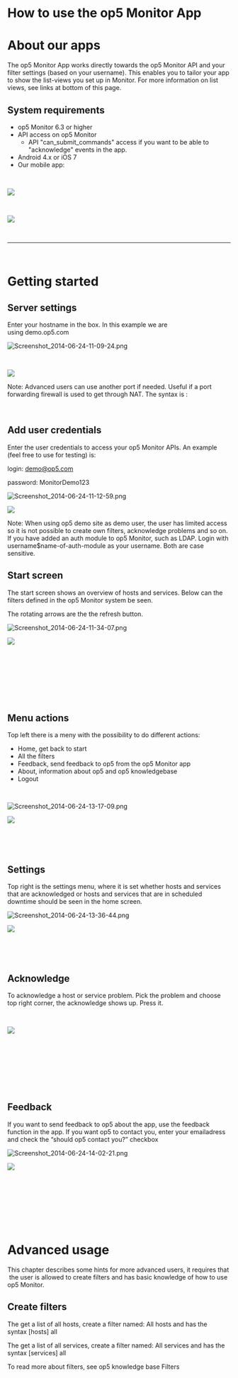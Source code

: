 # How to use the op5 Monitor App

# About our apps

The op5 Monitor App works directly towards the op5 Monitor API and your filter settings (based on your username). This enables you to tailor your app to show the list-views you set up in Monitor. For more information on list views, see links at bottom of this page. 

## System requirements

-   op5 Monitor 6.3 or higher
-   API access on op5 Monitor
    -   API "can\_submit\_commands" access if you want to be able to "acknowledge" events in the app.
-   Android 4.x or iOS 7
-   Our mobile app:

 

[![](attachments/9929159/11141142.png)](https://play.google.com/store/apps/details?id=com.op5.op5monitor&hl=en)

 

[![](attachments/9929159/11141143.png)](https://itunes.apple.com/se/app/op5-monitor/id915446915?l=en&mt=8)

 

* * * * *

 

# Getting started

## Server settings

Enter your hostname in the box. In this example we are using demo.op5.com

![Screenshot\_2014-06-24-11-09-24.png](https://lh4.googleusercontent.com/NXJjtC98XSGis5JdeS11UxJ0HbwslGMAOmQNoIgq7Dmc9uuwrmI1bw71lmS2E5KwzQrdNoGG26JgM-M60-GjeL7p1CYsBmkR54Cf73ajgiWeX4anQWtAgl5nkYDQKG03Xg)

 

![](attachments/9929159/11141150.png)

Note: Advanced users can use another port if needed. Useful if a port forwarding firewall is used to get through NAT. The syntax is :

 

## Add user credentials

Enter the user credentials to access your op5 Monitor APIs. An example (feel free to use for testing) is:

login: <demo@op5.com>

password: MonitorDemo123

![Screenshot\_2014-06-24-11-12-59.png](https://lh5.googleusercontent.com/HC6hlv3gaqP2_9IQcaiUf5dYS5GkHznC9o9yLL4wqEKYSSXO0PIB-68xp_bECZqtdAlZQq7Z2AhNYEb1q77Ye45FXxua4GzrM0IgLftcJPMrybehUpnvYirfltJWP_3kfA)

![](attachments/9929159/11141151.png)

Note: When using op5 demo site as demo user, the user has limited access so it is not possible to create own filters, acknowledge problems and so on.
If you have added an auth module to op5 Monitor, such as LDAP. Login with username\$name-of-auth-module as your username. Both are case sensitive.

## Start screen

The start screen shows an overview of hosts and services. Below can the filters defined in the op5 Monitor system be seen.

The rotating arrows are the the refresh button.

![Screenshot\_2014-06-24-11-34-07.png](https://lh6.googleusercontent.com/93DePmvkGepD2vkwp-0cUcFteN34t6v-wCeFCH_MHhrIf7ug4XHHjb9Xtov_MvVDvt6oXbzBigB-8HGrI0ki3JjIIlF0OGycdjmp5j1JMbnYrvPARp8hP0dIwlhGCqPjRQ)

![](attachments/9929159/11141149.png)

 

 

 

 

## Menu actions

Top left there is a meny with the possibility to do different actions:

-   Home, get back to start
-   All the filters
-   Feedback, send feedback to op5 from the op5 Monitor app
-   About, information about op5 and op5 knowledgebase
-   Logout

 

![Screenshot\_2014-06-24-13-17-09.png](https://lh4.googleusercontent.com/I91S_e20MxQ6IccT0QYunZQlUb1yzAJYDR9ZJeNJPitG0AZXrxjE90c2o8tNe39AZ1TC4RvoRDS0CARjis3UTF_GEMYfS78wc7Qflr5lq8pIEm0WdNFYNdq32U4NW0vK5A)

![](attachments/9929159/11141146.png)

 

 

## Settings

Top right is the settings menu, where it is set whether hosts and services that are acknowledged or hosts and services that are in scheduled downtime should be seen in the home screen.

![Screenshot\_2014-06-24-13-36-44.png](https://lh4.googleusercontent.com/TkAFU69cEka0wHiom8pADDhagYgSbUu-GN1y_Ly-xd61RELgDhIFv9u9UGHXSo6fI-WFQ5xptItIhhILiWqUEne6-X-pduHWFcI55XtzQLMnWhx_7DHspEMNe7HipEuf_Q)

![](attachments/9929159/11141152.png)

 

 

## Acknowledge

To acknowledge a host or service problem. Pick the problem and choose top right corner, the acknowledge shows up. Press it.

 

![](attachments/9929159/11141145.png)

 

 

 

 

## Feedback

If you want to send feedback to op5 about the app, use the feedback function in the app. If you want op5 to contact you, enter your emailadress and check the “should op5 contact you?” checkbox

![Screenshot\_2014-06-24-14-02-21.png](https://lh6.googleusercontent.com/63yFW_UNdIZEQYWb_P8w6d63B19LBJxMpGv8XCTG6lYo7jM0w5xNFlJv8YX7DqGDBRnl7i6IRug5g2ScT9FFGq8dF1Mhcw9C3hOuvQfDak-7Q1kAMnBh54pKpLMDoFPFcA) 

![](attachments/9929159/11141141.png)

 

 

 

 

# Advanced usage

This chapter describes some hints for more advanced users, it requires that  the user is allowed to create filters and has basic knowledge of how to use op5 Monitor.

## Create filters

The get a list of all hosts, create a filter named: All hosts and has the syntax [hosts] all

The get a list of all services, create a filter named: All services and has the syntax [services] all

To read more about filters, see op5 knowledge base Filters

 

